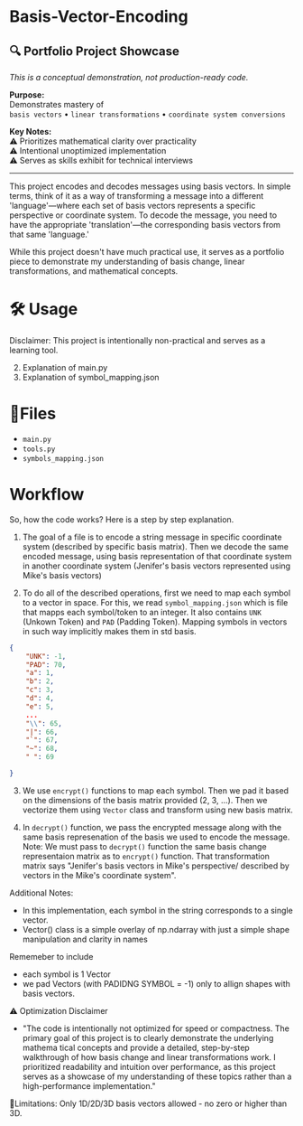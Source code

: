 # Basis-Vector-Encoding
<!-- # 🚧🏗️ In Progress... -->

## **🔍 Portfolio Project Showcase**  
*This is a conceptual demonstration, not production-ready code.*  

**Purpose:**  
Demonstrates mastery of  
`basis vectors` • `linear transformations` • `coordinate system conversions`  

**Key Notes:**  
⚠️ Prioritizes mathematical clarity over practicality  
⚠️ Intentional unoptimized implementation  
⚠️ Serves as skills exhibit for technical interviews  

---


This project encodes and decodes messages using basis vectors. 
In simple terms, think of it as a way of transforming a message into a different 'language'—where each set of basis vectors represents a specific perspective or coordinate system. To decode the message, you need to have the appropriate 'translation'—the corresponding basis vectors from that same 'language.' 

While this project doesn't have much practical use, it serves as a portfolio piece to demonstrate my understanding of basis change, linear transformations, and mathematical concepts.


# 🛠️ Usage

Disclaimer: This project is intentionally non-practical and serves as a learning tool.

2. Explanation of main.py
3. Explanation of symbol_mapping.json


# 📙Files
- `main.py`
- `tools.py`
- `symbols_mapping.json`

# Workflow

So, how the code works? Here is a step by step explanation.

1. The goal of a file is to encode a string message in specific coordinate system (described by specific basis matrix). Then we decode the same encoded message, using basis representation of that coordinate system in another coordinate system (Jenifer's basis vectors represented using Mike's basis vectors)

2. To do all of the described operations, first we need to map each symbol to a vector in space. For this, we read `symbol_mapping.json` which is file that mapps each symbol/token to an integer.
It also contains `UNK` (Unkown Token) and `PAD` (Padding Token). Mapping symbols in vectors in such way implicitly makes them in std basis.
```json
{
    "UNK": -1,
    "PAD": 70,
    "a": 1,
    "b": 2,
    "c": 3,
    "d": 4,
    "e": 5,
    ...
    "\\": 65,
    "|": 66,
    "`": 67,
    "~": 68,
    " ": 69

}
```

3. We use `encrypt()` functions  to map each symbol. Then we pad it based on the dimensions of the basis matrix provided (2, 3, ...). Then we vectorize them using `Vector` class and transform using new basis matrix.

4. In `decrypt()` function, we pass the encrypted message along with the same basis represenation of the basis we used to encode the message. Note: We must pass to `decrypt()` function the same basis change representaion matrix as to `encrypt()` function. That transformation matrix says "Jenifer's basis vectors in Mike's perspective/ described by vectors in the Mike's coordinate system".

Additional Notes:

- In this implementation, each symbol in the string corresponds to a single vector.
- Vector() class is a simple overlay  of np.ndarray with just a simple shape manipulation and clarity in names


Rememeber to include
- each symbol is 1 Vector
- we pad Vectors (with PADIDNG SYMBOL = -1) only to allign shapes with basis vectors. 





⚠️ Optimization Disclaimer
- "The code is intentionally not optimized for speed or compactness. The primary goal of this project is to clearly demonstrate the underlying mathema tical concepts and provide a detailed, step-by-step walkthrough of how basis change and linear transformations work. I prioritized readability and intuition over performance, as this project serves as a showcase of my understanding of these topics rather than a high-performance implementation."

🚦Limitations:
Only 1D/2D/3D basis vectors allowed - no zero or higher than 3D.
